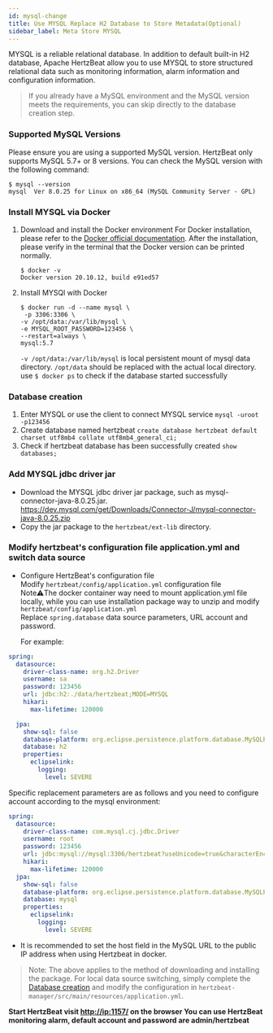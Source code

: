 ```yaml
---
id: mysql-change  
title: Use MYSQL Replace H2 Database to Store Metadata(Optional)     
sidebar_label: Meta Store MYSQL
---
```


MYSQL is a reliable relational database. In addition to default built-in H2 database, Apache HertzBeat allow you to use MYSQL to store structured relational data such as monitoring information, alarm information and configuration information.

> If you already have a MySQL environment and the MySQL version meets the requirements, you can skip directly to the database creation step.

### Supported MySQL Versions

Please ensure you are using a supported MySQL version. HertzBeat only supports MySQL 5.7+ or 8 versions. You can check the MySQL version with the following command:

```shell
$ mysql --version
mysql  Ver 8.0.25 for Linux on x86_64 (MySQL Community Server - GPL)
```

### Install MYSQL via Docker

1. Download and install the Docker environment
   For Docker installation, please refer to the [Docker official documentation](https://docs.docker.com/get-docker/).
   After the installation, please verify in the terminal that the Docker version can be printed normally.

   ```shell
   $ docker -v
   Docker version 20.10.12, build e91ed57
   ```

2. Install MYSQl with Docker

   ```shell
   $ docker run -d --name mysql \
    -p 3306:3306 \
   -v /opt/data:/var/lib/mysql \
   -e MYSQL_ROOT_PASSWORD=123456 \
   --restart=always \
   mysql:5.7
   ```

   `-v /opt/data:/var/lib/mysql` is local persistent mount of mysql data directory. `/opt/data` should be replaced with the actual local directory.
   use ```$ docker ps``` to check if the database started successfully

### Database creation

1. Enter MYSQL or use the client to connect MYSQL service
   `mysql -uroot -p123456`
2. Create database named hertzbeat
   `create database hertzbeat default charset utf8mb4 collate utf8mb4_general_ci;`
3. Check if hertzbeat database has been successfully created
   `show databases;`

### Add MYSQL jdbc driver jar

- Download the MYSQL jdbc driver jar package, such as mysql-connector-java-8.0.25.jar. <https://dev.mysql.com/get/Downloads/Connector-J/mysql-connector-java-8.0.25.zip>
- Copy the jar package to the `hertzbeat/ext-lib` directory.

### Modify hertzbeat's configuration file application.yml and switch data source

- Configure HertzBeat's configuration file  
  Modify `hertzbeat/config/application.yml` configuration file  
  Note⚠️The docker container way need to mount application.yml file locally, while you can use installation package way to unzip and modify `hertzbeat/config/application.yml`  
  Replace `spring.database` data source parameters, URL account and password.

  For example:

```yaml
spring:
  datasource:
    driver-class-name: org.h2.Driver
    username: sa
    password: 123456
    url: jdbc:h2:./data/hertzbeat;MODE=MYSQL
    hikari:
      max-lifetime: 120000

  jpa:
    show-sql: false
    database-platform: org.eclipse.persistence.platform.database.MySQLPlatform
    database: h2
    properties:
      eclipselink:
        logging:
          level: SEVERE
```

Specific replacement parameters are as follows and you need to configure account according to the mysql environment:

```yaml
spring:
  datasource:
    driver-class-name: com.mysql.cj.jdbc.Driver
    username: root
    password: 123456
    url: jdbc:mysql://mysql:3306/hertzbeat?useUnicode=true&characterEncoding=utf-8&allowPublicKeyRetrieval=true&useSSL=false
    hikari:
      max-lifetime: 120000
  jpa:
    show-sql: false
    database-platform: org.eclipse.persistence.platform.database.MySQLPlatform
    database: mysql
    properties:
      eclipselink:
        logging:
          level: SEVERE
```

- It is recommended to set the host field in the MySQL URL to the public IP address when using Hertzbeat in docker.

> Note: The above applies to the method of downloading and installing the package. For local data source switching, simply complete the [Database creation](./mysql-change#database-creation) and modify the configuration in `hertzbeat-manager/src/main/resources/application.yml`.

**Start HertzBeat  visit <http://ip:1157/> on the browser  You can use HertzBeat monitoring alarm, default account and password are admin/hertzbeat**
